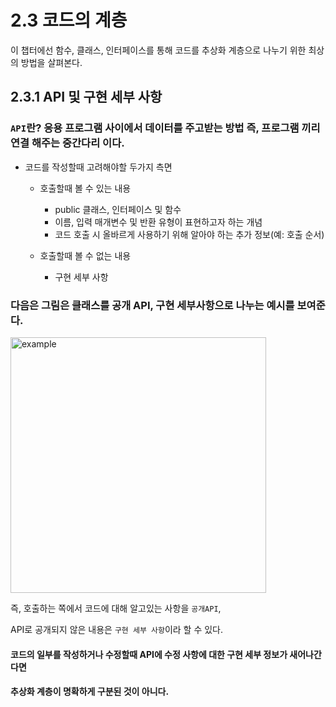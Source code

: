 # 2.3 코드의 계층

이 챕터에선 함수, 클래스, 인터페이스를 통해 코드를 추상화 계층으로 나누기 위한 최상의 방법을 살펴본다.

## 2.3.1 API 및 구현 세부 사항

### `API`란? 응용 프로그램 사이에서 데이터를 주고받는 방법 즉, 프로그램 끼리 연결 해주는 중간다리 이다.

- 코드를 작성할때 고려해야할 두가지 측면
    - 호출할때 볼 수 있는 내용
        - public 클래스, 인터페이스 및 함수
        - 이름, 입력 매개변수 및 반환 유형이 표현하고자 하는 개념
        - 코드 호출 시 올바르게 사용하기 위해 알아야 하는 추가 정보(예: 호출 순서)

    - 호출할때 볼 수 없는 내용
        - 구현 세부 사항

### 다음은 그림은 클래스를 공개 API, 구현 세부사항으로 나누는 예시를 보여준다.
<img width="409" alt="example" src="https://user-images.githubusercontent.com/80631952/221375940-8fa533a4-8026-48a7-8b42-079e5929d3ee.png">

즉, 호출하는 쪽에서 코드에 대해 알고있는 사항을 `공개API`,

API로 공개되지 않은 내용은 `구현 세부 사항`이라 할 수 있다.

#### 코드의 일부를 작성하거나 수정할때 API에 수정 사항에 대한 구현 세부 정보가 새어나간다면

#### 추상화 계층이 명확하게 구분된 것이 아니다.
